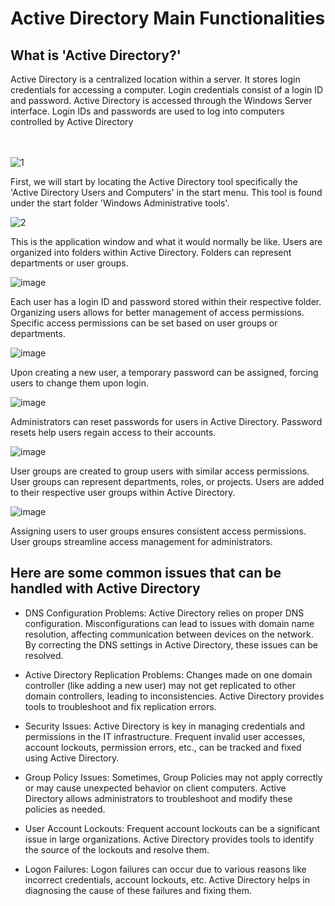 # Active Directory Main Functionalities
<h2>What is 'Active Directory?'</h2>
Active Directory is a centralized location 
within a server. It stores login credentials for accessing a
computer. Login credentials consist of a login ID and
password. Active Directory is accessed through the Windows
Server interface. Login IDs and passwords are used to log into
computers controlled by Active Directory
</br>
</br>
</br>


![1](https://github.com/NabeelAref98/activedirectorylab/assets/140019096/7e9edcea-b810-49bc-abc5-6e4976821995)

First, we will start by locating the Active Directory tool specifically the 'Active Directory Users and Computers' in the start menu. This tool is found under the start folder 'Windows Administrative tools'.

![2](https://github.com/NabeelAref98/activedirectorylab/assets/140019096/862ad449-efe7-4758-8d30-8a027f4088f3)

This is the application window and what it would normally be like. Users are organized into folders within Active Directory. Folders can represent departments or user groups.

![image](https://github.com/NabeelAref98/activedirectorylab/assets/140019096/440b517c-f5fc-4da2-9e5c-9401709ffa9c)


Each user has a login ID and password stored within their respective folder. Organizing users allows for better management of
access permissions. Specific access permissions can be set based on user groups or departments.

![image](https://github.com/NabeelAref98/activedirectorylab/assets/140019096/42c57e3c-0b2a-42fb-a252-40afb1dcf33e)

Upon creating a new user, a temporary password can be assigned, forcing users to change them upon login.

![image](https://github.com/NabeelAref98/activedirectorylab/assets/140019096/5975b7f6-6441-4a37-b321-3f204053823d)


Administrators can reset passwords for users in Active Directory. Password resets help users regain access to their accounts.

![image](https://github.com/NabeelAref98/activedirectorylab/assets/140019096/4f1a48a9-6fd8-4118-9525-dde7682c4e32)

User groups are created to group users with similar access permissions. User groups can represent departments, roles, or projects. Users are added to their respective user groups within Active Directory.

![image](https://github.com/NabeelAref98/activedirectorylab/assets/140019096/6ca5a5fa-f987-4c09-83e7-d3018d96e13c)

Assigning users to user groups ensures consistent access permissions. User groups streamline access management for administrators.


<h2>Here are some common issues that can be handled with Active Directory</h2>

- DNS Configuration Problems: Active Directory relies on proper DNS configuration. Misconfigurations can lead to issues with domain name resolution, affecting communication between devices on the network. By correcting the DNS settings in Active Directory, these issues can be resolved.

- Active Directory Replication Problems: Changes made on one domain controller (like adding a new user) may not get replicated to other domain controllers, leading to inconsistencies. Active Directory provides tools to troubleshoot and fix replication errors.

- Security Issues: Active Directory is key in managing credentials and permissions in the IT infrastructure. Frequent invalid user accesses, account lockouts, permission errors, etc., can be tracked and fixed using Active Directory.

- Group Policy Issues: Sometimes, Group Policies may not apply correctly or may cause unexpected behavior on client computers. Active Directory allows administrators to troubleshoot and modify these policies as needed.

- User Account Lockouts: Frequent account lockouts can be a significant issue in large organizations. Active Directory provides tools to identify the source of the lockouts and resolve them.

- Logon Failures: Logon failures can occur due to various reasons like incorrect credentials, account lockouts, etc. Active Directory helps in diagnosing the cause of these failures and fixing them.
